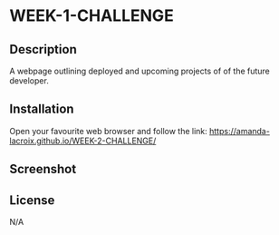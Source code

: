 # WEEK-1-CHALLENGE

## Description

A webpage outlining deployed and upcoming projects of of the future developer.

## Installation

Open your favourite web browser and follow the link: https://amanda-lacroix.github.io/WEEK-2-CHALLENGE/

## Screenshot



## License

N/A

